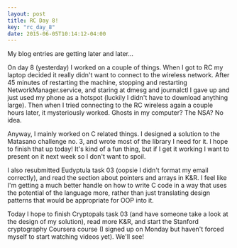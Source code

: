 ```yaml
---
layout: post
title: RC Day 8!
key: "rc_day_8"
date: 2015-06-05T10:14:12-04:00
---
```


My blog entries are getting later and later...

On day 8 (yesterday) I worked on a couple of things. When I got to RC my
laptop decided it really didn't want to connect to the wireless network.
After 45 minutes of restarting the machine, stopping and restarting
NetworkManager.service, and staring at dmesg and journalctl I gave up and
just used my phone as a hotspot (luckily I didn't have to download
anything large). Then when I tried connecting to the RC wireless again
a couple hours later, it mysteriously worked. Ghosts in my computer? The
NSA? No idea.

Anyway, I mainly worked on C related things. I designed a solution to the
Matasano challenge no. 3, and wrote most of the library I need for it.
I hope to finish that up today! It's kind of a fun thing, but if I get it
working I want to present on it next week so I don't want to spoil.

I also resubmitted Eudyptula task 03 (oopsie I didn't format my email
correctly), and read the section about pointers and arrays in K&R. I feel
like I'm getting a much better handle on how to write C code in a way that
uses the potential of the language more, rather than just translating
design patterns that would be appropriate for OOP into it. 

Today I hope to finish Cryptopals task 03 (and have someone take a look at
the design of my solution), read more K&R, and start the Stanford
cryptography Coursera course (I signed up on Monday but haven't forced
myself to start watching videos yet). We'll see!
